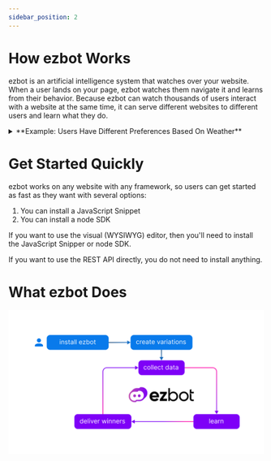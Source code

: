 ```yaml
---
sidebar_position: 2
---
```


# How ezbot Works

ezbot is an artificial intelligence system that watches over your website. When a user lands on your page, ezbot watches them navigate it and learns from their behavior. Because ezbot can watch thousands of users interact with a website at the same time, it can serve different websites to different users and learn what they do.

<details>  
<summary>**Example: Users Have Different Preferences Based On Weather**</summary>  
<div>  
<div>Imagine you have a small souvenir shop with two items: baseball caps and beanies. They're very popular and people all over the US buy them. After a while, ezbot would notice that people with IP addresses in warm weather buy more baseball caps, and people with IP addresses in cold weather buy more beanies. Eventually, ezbot will be able to suggest beanies to people in certain locations and baseball caps to the others.  </div>  
<br/>  
From the perspective of the users there hasn't been much change. Some people will still buy beanies when it's hot out or baseball caps when it's cold. The important change is that before ezbot, there were some people in warm climates who saw beanies first and left the page, or saw baseball caps from 
</div>  
</details>

# Get Started Quickly

ezbot works on any website with any framework, so users can get started as fast as they want with several options:

1. You can install a JavaScript Snippet
2. You can install a node SDK

If you want to use the visual (WYSIWYG) editor, then you'll need to install the JavaScript Snipper or node SDK.

If you want to use the REST API directly, you do not need to install anything.

# What ezbot Does

![how it works](../img/how_ezbot_works.png)
